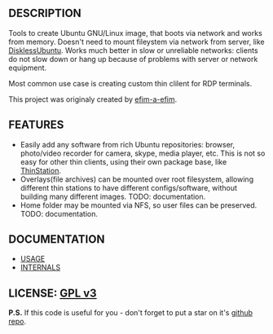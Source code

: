 ## DESCRIPTION
Tools to create Ubuntu GNU/Linux image, that boots via network and works from memory. Doesn't need to mount fileystem via network from server, like [DisklessUbuntu](https://help.ubuntu.com/community/DisklessUbuntuHowto). Works much better in slow or unreliable networks: clients do not slow down or hang up because of problems with server or network equipment.

Most common use case is creating custom thin clilent for RDP terminals.

This project was originaly created by [efim-a-efim](https://github.com/efim-a-efim).

## FEATURES
 * Easily add any software from rich Ubuntu repositories: browser, photo/video recorder for camera, skype, media player, etc. This is not so easy for other thin clients, using their own package base, like [ThinStation](http://www.thinstation.org/).
 * Overlays(file archives) can be mounted over root filesystem, allowing different thin stations to have different configs/software, without building many different images. TODO: documentation.
 * Home folder may be mounted via NFS, so user files can be preserved. TODO: documentation.

## DOCUMENTATION

* [USAGE](USAGE.md)
* [INTERNALS](INTERNALS.md)

## LICENSE: [GPL v3](LICENSE)

**P.S.** If this code is useful for you - don't forget to put a star on it's [github repo](https://github.com/selivan/thinclient).
